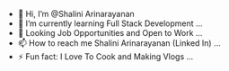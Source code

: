 - 👋 Hi, I’m @Shalini Arinarayanan
- 🌱 I’m currently learning Full Stack Development ...
- 💞️ Looking Job Opportunities and Open to Work ...
- 📫 How to reach me Shalini Arinarayanan (Linked In) ...
- ⚡ Fun fact: I Love To Cook and Making Vlogs ...

<!---
shaliniari/shaliniari is a ✨ special ✨ repository because its `README.md` (this file) appears on your GitHub profile.
You can click the Preview link to take a look at your changes.
--->

